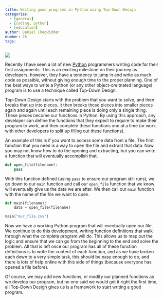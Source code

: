 ```yaml
---
title: Writing good programs in Python using Top-Down Design
categories:
  - [general]
  - [coding, python]
  - [education]
author: Daniel Chegwidden
number: 26
tags:
---
```


![](/images/Post_Python.png)

Recently I have seen a lot of new [Python](https://www.python.org) programmers writing code for their first assignments. This is an exciting milestone on their journey as developers, however, they have a tendency to jump in and write as much code as possible, without giving enough time to the proper planning. One of the best ways to write a Python (or any other object-oreitnated language) program is to use a technique called Top-Down Design.

Top-Down Design starts with the problem that you want to solve, and then breaks that up into pieces. It then breaks those pieces into smaller pieces again and again until each remaining piece is doing only a single thing. These pieces become our functions in Python. By using this approach, any developer can define the functions that they expect to require to make their program to work, and then complete these functions one at a time (or work with other developers to split up filling out these functions).

An example of this is if you want to access some data from a file. The first function that you need is a way to open the file and extract that data. Now you may not know how to do the opening and extracting, but you can write a function that will eventually accomplish that.

```python
def open_file(filename):
    pass
```

With this function defined (using ```pass``` to ensure our program still runs), we go down to our ```main``` function and call our ```open_file``` function that we know will eventually give us the data we are after. We then call our ```main``` function with the name of the file we want to open.

```python
def main(filename):
	data = open_file(filename)

main("our_file.csv")
```

Now we have a working Python program that will eventually open our file. We continue to do this development, writing function definitions that walk through what the complete program will do. This allows us to map out the logic and ensure that we can go from the beginning to the end and solve the problem. All that is left once our program has all of these function definitions is to write the content of each function, and as we have broken each down to a very simple task, this should be easy enough to do, and there is lots of help online with this side of things (because everyone has opened a file before).

Of course, we may add new functions, or modify our planned functions as we develop our program, but no one said we would get it right the first time, all Top-Down Design gives us is a framework to start writing a good program.
